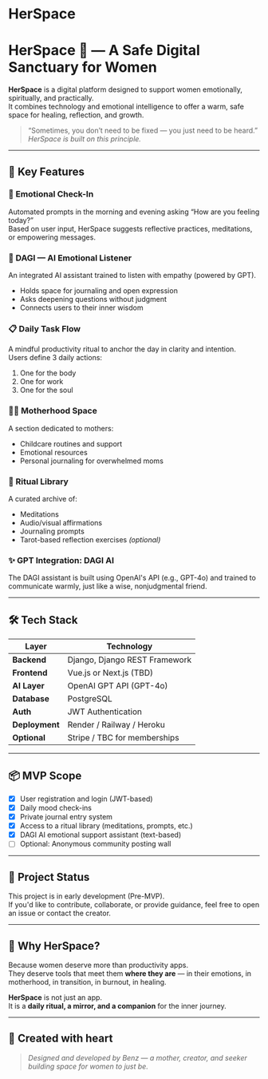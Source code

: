 # HerSpace
# HerSpace 🌿 — A Safe Digital Sanctuary for Women

**HerSpace** is a digital platform designed to support women emotionally, spiritually, and practically.  
It combines technology and emotional intelligence to offer a warm, safe space for healing, reflection, and growth.

> “Sometimes, you don’t need to be fixed — you just need to be heard.”  
> *HerSpace is built on this principle.*

---

## 🌸 Key Features

### 🤍 Emotional Check-In  
Automated prompts in the morning and evening asking “How are you feeling today?”  
Based on user input, HerSpace suggests reflective practices, meditations, or empowering messages.

### 🪷 DAGI — AI Emotional Listener  
An integrated AI assistant trained to listen with empathy (powered by GPT).  
- Holds space for journaling and open expression  
- Asks deepening questions without judgment  
- Connects users to their inner wisdom

### 📋 Daily Task Flow  
A mindful productivity ritual to anchor the day in clarity and intention.  
Users define 3 daily actions:  
1. One for the body  
2. One for work  
3. One for the soul

### 👩‍👧 Motherhood Space  
A section dedicated to mothers:  
- Childcare routines and support  
- Emotional resources  
- Personal journaling for overwhelmed moms

### 🔮 Ritual Library  
A curated archive of:  
- Meditations  
- Audio/visual affirmations  
- Journaling prompts  
- Tarot-based reflection exercises *(optional)*

### ✨ GPT Integration: DAGI AI  
The DAGI assistant is built using OpenAI's API (e.g., GPT-4o) and trained to communicate warmly, just like a wise, nonjudgmental friend.

---

## 🛠️ Tech Stack

| Layer          | Technology                   |
|----------------|------------------------------|
| **Backend**    | Django, Django REST Framework |
| **Frontend**   | Vue.js or Next.js (TBD)       |
| **AI Layer**   | OpenAI GPT API (GPT-4o)       |
| **Database**   | PostgreSQL                    |
| **Auth**       | JWT Authentication            |
| **Deployment** | Render / Railway / Heroku     |
| **Optional**   | Stripe / TBC for memberships  |

---

## 📦 MVP Scope

- [x] User registration and login (JWT-based)
- [x] Daily mood check-ins
- [x] Private journal entry system
- [x] Access to a ritual library (meditations, prompts, etc.)
- [x] DAGI AI emotional support assistant (text-based)
- [ ] Optional: Anonymous community posting wall

---

## 🔧 Project Status

This project is in early development (Pre-MVP).  
If you'd like to contribute, collaborate, or provide guidance, feel free to open an issue or contact the creator.

---

## 🤍 Why HerSpace?

Because women deserve more than productivity apps.  
They deserve tools that meet them **where they are** — in their emotions, in motherhood, in transition, in burnout, in healing.

**HerSpace** is not just an app.  
It is a **daily ritual, a mirror, and a companion** for the inner journey.

---

## 🫶 Created with heart

> _Designed and developed by Benz — a mother, creator, and seeker building space for women to just be._


